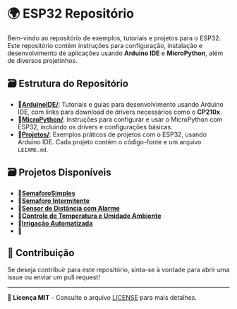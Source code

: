 # 🌍 ESP32 Repositório

Bem-vindo ao repositório de exemplos, tutoriais e projetos para o ESP32. Este repositório contém instruções  para configuração, instalação e desenvolvimento de aplicações usando **Arduino IDE** e **MicroPython**, além de diversos projetinhos.

## 🗃️ Estrutura do Repositório

- **📁[ArduinoIDE/](./ArduinoIDE/)**: Tutoriais e guias para desenvolvimento usando Arduino IDE, com links para download de drivers necessários como o **CP210x**.
- **📁[MicroPython/](./MicroPython/)**: Instruções para configurar e usar o MicroPython com ESP32, incluindo os drivers e configurações básicas.
- **📁[Projetos/](./Projetos/)**: Exemplos práticos de projetos com o ESP32, usando Arduino IDE. Cada projeto contém o código-fonte e um arquivo `LEIAME.md`.


## 🗃️ Projetos Disponíveis

- **📁[SemaforoSimples](./Projetos/Semaforo-Simples/)**
- **📁[Semaforo Intermitente](./Projetos/Semaforo-Intermitente/)**
- **📁[Sensor de Distância com Alarme](./Projetos/Sensor-Distancia-com-Alarme/)**
- **📁[Controle de Temperatura e Umidade Ambiente](./Projetos/Controle-Temp-Umid-Ambiente/)**
- **📁[Irrigação Automatizada](./Projetos/Irrigacao-Automatizada/)**
- **📁[]()**

## 📝 Contribuição
Se deseja contribuir para este repositório, sinta-se à vontade para abrir uma issue ou enviar um pull request!

---
**📃 Licença MIT** - Consulte o arquivo [LICENSE](./LICENSE) para mais detalhes.
